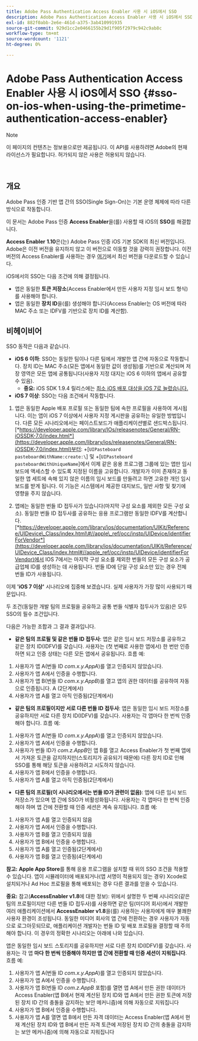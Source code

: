 ```yaml
---
title: Adobe Pass Authentication Access Enabler 사용 시 iOS에서 SSO
description: Adobe Pass Authentication Access Enabler 사용 시 iOS에서 SSO
exl-id: 882f0abb-2e6e-461d-a375-3ab410991935
source-git-commit: 929d1cc2e0466155b29d1f905f2979c942c9ab8c
workflow-type: tm+mt
source-wordcount: '1121'
ht-degree: 0%

---
```


# Adobe Pass Authentication Access Enabler 사용 시 iOS에서 SSO {#sso-on-ios-when-using-the-primetime-authentication-access-enabler}

>[!NOTE]
>
>이 페이지의 컨텐츠는 정보용으로만 제공됩니다. 이 API를 사용하려면 Adobe의 현재 라이선스가 필요합니다. 허가되지 않은 사용은 허용되지 않습니다.

</br>

## 개요

Adobe Pass 인증 기반 앱 간의 SSO(Single Sign-On)는 기본 운영 체제에 따라 다른 방식으로 작동합니다.

이 문서는 Adobe Pass 인증 **Access Enabler**&#x200B;을(를) 사용할 때 iOS의 **SSO**&#x200B;를 해결합니다.

**Access Enabler** **1.10**&#x200B;은(는) Adobe Pass 인증 iOS 기본 SDK의 최신 버전입니다. Adobe은 이전 버전을 유지하지 않고 이 버전으로 이동할 것을 강력히 권장합니다. 이전 버전의 Access Enabler를 사용하는 경우 [여기](https://tve.zendesk.com/hc/en-us/articles/204963209-iOS-Native-AccessEnabler-Library)에서 최신 버전을 다운로드할 수 있습니다.

iOS에서의 SSO는 다음 조건에 의해 결정됩니다.

- 앱은 동일한 **토큰 저장소**(Access Enabler에서 만든 사용자 지정 임시 보드 형식)를 사용해야 합니다.
- 앱은 동일한 **장치 ID**&#x200B;을(를) 생성해야 합니다(Access Enabler는 OS 버전에 따라 MAC 주소 또는 IDFV를 기반으로 장치 ID를 계산함).

## 비헤이비어

SSO 동작은 다음과 같습니다.

- **iOS 6 이하**: SSO는 동일한 팀이나 다른 팀에서 개발한 앱 간에 자동으로 작동합니다. 장치 ID는 MAC 주소(모든 앱에서 동일한 값이 생성됨)를 기반으로 계산되며 저장 영역은 모든 앱에 공통됩니다(사용자 지정 대지는 iOS 6 이하의 앱에서 공유할 수 있음).
   - **중요:** iOS SDK 1.9.4 릴리스에는 [최소 iOS 배포 대상을 iOS 7로 늘렸습니다.](https://tve.zendesk.com/hc/en-us/articles/204963209-iOS-Native-AccessEnabler-Library)
- **iOS 7 이상**: SSO는 다음 조건에서 작동합니다.

1. 앱은 동일한 Apple 배포 프로필 또는 동일한 팀에 속한 프로필을 사용하여 게시됩니다. 이는 앱이 iOS 7 이상에서 사용자 지정 게시판을 공유하는 유일한 방법입니다. 다른 모든 시나리오에서는 페이스트보드가 애플리케이션별로 샌드박스됩니다. [*https://developer.apple.com/library/IOs/releasenotes/General/RN-iOSSDK-7.0/index.html*](https://developer.apple.com/library/ios/releasenotes/General/RN-iOSSDK-7.0/index.html)부터: \+\[`UIPasteboard pasteboardWithName:create:\`] 및 +\[`UIPasteboard pasteboardWithUniqueName`\]에서 이제 같은 응용 프로그램 그룹에 있는 앱만 임시 보드에 액세스할 수 있도록 지정된 이름을 고유합니다. 개발자가 이미 존재하고 동일한 앱 세트에 속해 있지 않은 이름의 임시 보드를 만들려고 하면 고유한 개인 임시 보드를 받게 됩니다. 이 기능은 시스템에서 제공한 대지보드, 일반 사항 및 찾기에 영향을 주지 않습니다.

1. 앱에는 동일한 번들 ID 접두사가 있습니다(마지막 구성 요소를 제외한 모든 구성 요소). 동일한 번들 ID 접두사를 공유하는 응용 프로그램만 동일한 IDFV를 계산합니다. [*https://developer.apple.com/library/ios/documentation/UIKit/Reference/UIDevice\_Class/index.html\#//apple\_ref/occ/instp/UIDevice/identifierForVendor*](https://developer.apple.com/library/ios/documentation/UIKit/Reference/UIDevice_Class/index.html#//apple_ref/occ/instp/UIDevice/identifierForVendor)에서 IOS 7에서는 마지막 구성 요소를 제외한 번들의 모든 구성 요소가 공급업체 ID를 생성하는 데 사용됩니다. 번들 ID에 단일 구성 요소만 있는 경우 전체 번들 ID가 사용됩니다.

이제 **&#39;iOS 7 이상&#39;** 시나리오에 집중해 보겠습니다. 실제 사용자가 가장 많이 사용되기 때문입니다.

두 조건(동일한 개발 팀의 프로필을 공유하고 공통 번들 식별자 접두사가 있음)은 모두 SSO의 필수 조건입니다.

다음은 가능한 조합과 그 결과 결과입니다.

- **같은 팀의 프로필 및 같은 번들 ID 접두사**: 앱은 같은 임시 보드 저장소를 공유하고 같은 장치 ID(IDFV)를 갖습니다. 사용자는 (첫 번째로 사용한 앱에서) 한 번만 인증하면 되고 인증 상태는 다른 모든 앱에서 공유됩니다. 흐름 예:

1. 사용자가 앱 A(번들 ID *com.x.y.AppA*)를 열고 인증되지 않았습니다.
1. 사용자가 앱 A에서 인증을 수행합니다.
1. 사용자가 앱 B(번들 ID *com.x.y.AppB*)를 열고 앱의 권한 데이터를 공유하여 자동으로 인증됩니다.
A (2단계에서)
1. 사용자가 앱 A를 열고 아직 인증됨(2단계에서)



- **같은 팀의 프로필이지만 서로 다른 번들 ID 접두사**: 앱은 동일한 임시 보드 저장소를 공유하지만 서로 다른 장치 ID(IDFV)를 갖습니다. 사용자는 각 앱마다 한 번씩 인증해야 합니다. 흐름 예:

1. 사용자가 앱 A(번들 ID *com.x.y.AppA*)를 열고 인증되지 않았습니다.
1. 사용자가 앱 A에서 인증을 수행합니다.
1. 사용자가 번들 ID가 *com.z.AppB*&#x200B;인 앱 B를 열고 Access Enabler가 첫 번째 앱에서 가져온 토큰을 감지하지만(스토리지가 공유되기 때문에) 다른 장치 ID로 인해 SSO를 통해 해당 토큰을 사용하려고 시도하지 않습니다.
1. 사용자가 앱 B에서 인증을 수행합니다.
1. 사용자가 앱 A를 열고 아직 인증됨(2단계에서)



- **다른 팀의 프로필(이 시나리오에서는 번들 ID가 관련이 없음)**: 앱에 다른 임시 보드 저장소가 있으며 앱 간에 SSO가 비활성화됩니다. 사용자는 각 앱마다 한 번씩 인증해야 하며 앱 간에 전환할 때 인증 세션은 계속 유지됩니다. 흐름 예:


1. 사용자가 앱 A를 열고 인증되지 않음
1. 사용자가 앱 A에서 인증을 수행합니다.
1. 사용자가 앱 B를 열고 인증되지 않음
1. 사용자가 앱 B에서 인증을 수행합니다.
1. 사용자가 앱 A를 열고 인증됨(2단계에서)
1. 사용자가 앱 B를 열고 인증됨(4단계에서)

**참고:** **Apple App Store**&#x200B;를 통해 응용 프로그램을 설치할 때 위의 SSO 조건을 적용할 수 있습니다. 앱이 시뮬레이터에 배포되거나(앱 서명이 적용되지 않는 경우) Xcode로 설치되거나 Ad Hoc 프로필을 통해 배포되는 경우 다른 결과를 얻을 수 있습니다.

**중요:** 참고(**AccessEnabler v1.8**&#x200B;에 대한 정보): 위에서 설명한 두 번째 시나리오(같은 팀의 프로필이지만 다른 번들 ID 접두사)를 사용하면 같은 팀(미디어 회사)에서 개발한 여러 애플리케이션에서 **AccessEnabler v1.8**&#x200B;을(를) 사용하는 사용자에게 매우 불쾌한 사용자 환경이 조성됩니다. 동일한 미디어 회사의 앱 간에 전환하는 경우 사용자가 자동으로 로그아웃되므로, 애플리케이션 개발자는 번들 ID 및 배포 프로필을 결정할 때 주의해야 합니다. 이 경우의 정확한 시나리오는 아래에 나와 있습니다.

앱은 동일한 임시 보드 스토리지를 공유하지만 서로 다른 장치 ID(IDFV)를 갖습니다. 사용자는 각 앱 **마다 한 번씩 인증해야 하지만 앱 간에 전환할 때 인증 세션이 지워집니다**. 흐름 예:

1. 사용자가 앱 A(번들 ID *com.x.y.AppA*)를 열고 인증되지 않았습니다.
1. 사용자가 앱 A에서 인증을 수행합니다.
1. 사용자가 앱 B(번들 ID *com.z.AppB* 포함)를 열면 앱 A에서 만든 권한 데이터가 Access Enabler(앱 B에서 현재 계산된 장치 ID와 앱 A에서 만든 권한 토큰에 저장된 장치 ID 간의 충돌을 감지하는 보안 메커니즘)에 의해 자동으로 지워집니다
1. 사용자가 앱 B에서 인증을 수행합니다.
1. 사용자가 앱 A를 열면 앱 B에서 만든 자격 데이터는 Access Enabler(앱 A에서 현재 계산된 장치 ID와 앱 B에서 만든 자격 토큰에 저장된 장치 ID 간의 충돌을 감지하는 보안 메커니즘)에 의해 자동으로 지워집니다
